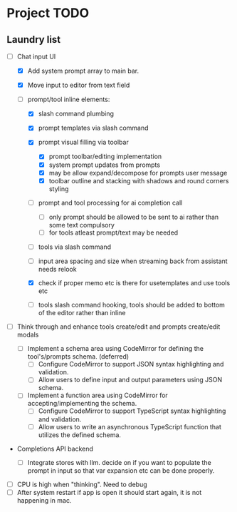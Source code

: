 # Project TODO

## Laundry list

- [ ] Chat input UI

  - [x] Add system prompt array to main bar.
  - [x] Move input to editor from text field

  - [ ] prompt/tool inline elements:

    - [x] slash command plumbing
    - [x] prompt templates via slash command

    - [x] prompt visual filling via toolbar

      - [x] prompt toolbar/editing implementation
      - [x] system prompt updates from prompts
      - [x] may be allow expand/decompose for prompts user message
      - [x] toolbar outline and stacking with shadows and round corners styling

    - [ ] prompt and tool processing for ai completion call

      - [ ] only prompt should be allowed to be sent to ai rather than some text compulsory
      - [ ] for tools atleast prompt/text may be needed

    - [ ] tools via slash command
    - [ ] input area spacing and size when streaming back from assistant needs relook
    - [x] check if proper memo etc is there for usetemplates and use tools etc

    - [ ] tools slash command hooking, tools should be added to bottom of the editor rather than inline

- [ ] Think through and enhance tools create/edit and prompts create/edit modals

  - [ ] Implement a schema area using CodeMirror for defining the tool's/prompts schema. (deferred)
    - [ ] Configure CodeMirror to support JSON syntax highlighting and validation.
    - [ ] Allow users to define input and output parameters using JSON schema.
  - [ ] Implement a function area using CodeMirror for accepting/implementing the schema.
    - [ ] Configure CodeMirror to support TypeScript syntax highlighting and validation.
    - [ ] Allow users to write an asynchronous TypeScript function that utilizes the defined schema.

- Completions API backend

  - [ ] Integrate stores with llm. decide on if you want to populate the prompt in input so that var expansion etc can be done properly.

- [ ] CPU is high when "thinking". Need to debug
- [ ] After system restart if app is open it should start again, it is not happening in mac.

